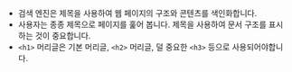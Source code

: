 * 검색 엔진은 제목을 사용하여 웹 페이지의 구조와 콘텐츠를 색인화합니다.
* 사용자는 종종 제목으로 페이지를 훑어 봅니다. 제목을 사용하여 문서 구조를 표시하는 것이 중요합니다.
* ```<h1>``` 머리글은 기본 머리글, ```<h2>``` 머리글, 덜 중요한 ```<h3>``` 등으로 사용되어야합니다.